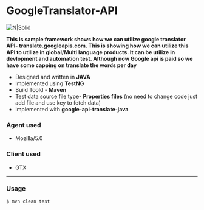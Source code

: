 # GoogleTranslator-API

[![N|Solid](https://www.google.com/images/branding/googlelogo/2x/googlelogo_color_92x30dp.png)](https://www.google.com/) 

**This is sample framework shows how we can utilize google translator API- translate.googleapis.com. This is showing how we can utilize this API to utilize in global/Multi language products. It can be utilize in devlopment and automation test. Although now Google api is paid so we have some capping on translate the words per day**


 - Designed and written in **JAVA**
 - Implemented using **TestNG**
 - Build Toold - **Maven**
 - Test data source file type- **Properties files** (no need to change code just add file and use key to fetch data)
 - Implemented with  **google-api-translate-java**
 

### Agent used
 - Mozilla/5.0
 

### Client used
 - GTX

---
 
### Usage
```sh
$ mvn clean test
```
